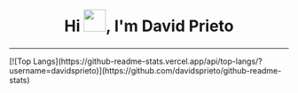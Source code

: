 <h1 align="center" font-size="100px">Hi <img src="https://media.giphy.com/media/hvRJCLFzcasrR4ia7z/giphy.gif" width="40">, I'm David Prieto</h1>
<h3 align="center"></h3>
<hr>
[![Top Langs](https://github-readme-stats.vercel.app/api/top-langs/?username=davidsprieto)](https://github.com/davidsprieto/github-readme-stats)
